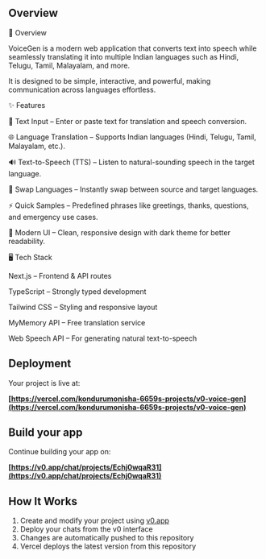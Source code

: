 
## Overview

🚀 Overview

VoiceGen is a modern web application that converts text into speech while seamlessly translating it into multiple Indian languages such as Hindi, Telugu, Tamil, Malayalam, and more.

It is designed to be simple, interactive, and powerful, making communication across languages effortless.



✨ Features

📝 Text Input – Enter or paste text for translation and speech conversion.

🌐 Language Translation – Supports Indian languages (Hindi, Telugu, Tamil, Malayalam, etc.).

🔊 Text-to-Speech (TTS) – Listen to natural-sounding speech in the target language.

🔄 Swap Languages – Instantly swap between source and target languages.

⚡ Quick Samples – Predefined phrases like greetings, thanks, questions, and emergency use cases.

🎨 Modern UI – Clean, responsive design with dark theme for better readability.

🖥️ Tech Stack

Next.js – Frontend & API routes

TypeScript – Strongly typed development

Tailwind CSS – Styling and responsive layout

MyMemory API – Free translation service

Web Speech API – For generating natural text-to-speech

## Deployment

Your project is live at:

**[https://vercel.com/kondurumonisha-6659s-projects/v0-voice-gen](https://vercel.com/kondurumonisha-6659s-projects/v0-voice-gen)**

## Build your app

Continue building your app on:

**[https://v0.app/chat/projects/Echj0wqaR31](https://v0.app/chat/projects/Echj0wqaR31)**

## How It Works

1. Create and modify your project using [v0.app](https://v0.app)
2. Deploy your chats from the v0 interface
3. Changes are automatically pushed to this repository
4. Vercel deploys the latest version from this repository
